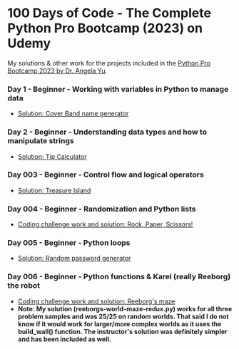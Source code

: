 # 100 Days of Code - The Complete Python Pro Bootcamp (2023) on Udemy

My solutions & other work for the projects included in the [Python Pro Bootcamp 2023 by Dr. Angela Yu](https://www.udemy.com/course/100-days-of-code/).

### Day 1 - Beginner - Working with variables in Python to manage data
* [Solution: Cover Band name generator](/Day-001/.)

### Day 2 - Beginner - Understanding data types and how to manipulate strings
* [Solution: Tip Calculator](/Day-002/.)

### Day 003 - Beginner - Control flow and logical operators
* [Solution: Treasure Island](/Day-003/.)

### Day 004 - Beginner - Randomization and Python lists
* [Coding challenge work and solution: Rock, Paper, Scissors!](/Day-004/.)

### Day 005 - Beginner - Python loops
* [Solution: Random password generator](/Day-005/.)

### Day 006 - Beginner - Python functions & Karel (really Reeborg) the robot
* [Coding challenge work and solution: Reeborg's maze](/Day-006/.)
* **Note: My solution (reeborgs-world-maze-redux.py) works for all three problem
    samples and was 25/25 on random worlds.  That said I do not know if it would
    work for larger/more complex worlds as it uses the build_wall() function.
    The instructor's solution was definitely simpler and has been included as well.**
